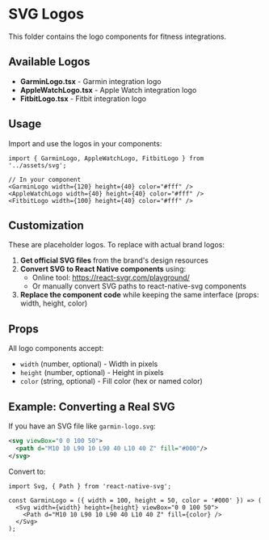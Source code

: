 # SVG Logos

This folder contains the logo components for fitness integrations.

## Available Logos

- **GarminLogo.tsx** - Garmin integration logo
- **AppleWatchLogo.tsx** - Apple Watch integration logo  
- **FitbitLogo.tsx** - Fitbit integration logo

## Usage

Import and use the logos in your components:

```tsx
import { GarminLogo, AppleWatchLogo, FitbitLogo } from '../assets/svg';

// In your component
<GarminLogo width={120} height={40} color="#fff" />
<AppleWatchLogo width={40} height={40} color="#fff" />
<FitbitLogo width={100} height={40} color="#fff" />
```

## Customization

These are placeholder logos. To replace with actual brand logos:

1. **Get official SVG files** from the brand's design resources
2. **Convert SVG to React Native components** using:
   - Online tool: https://react-svgr.com/playground/
   - Or manually convert SVG paths to react-native-svg components
3. **Replace the component code** while keeping the same interface (props: width, height, color)

## Props

All logo components accept:

- `width` (number, optional) - Width in pixels
- `height` (number, optional) - Height in pixels  
- `color` (string, optional) - Fill color (hex or named color)

## Example: Converting a Real SVG

If you have an SVG file like `garmin-logo.svg`:

```xml
<svg viewBox="0 0 100 50">
  <path d="M10 10 L90 10 L90 40 L10 40 Z" fill="#000"/>
</svg>
```

Convert to:

```tsx
import Svg, { Path } from 'react-native-svg';

const GarminLogo = ({ width = 100, height = 50, color = '#000' }) => (
  <Svg width={width} height={height} viewBox="0 0 100 50">
    <Path d="M10 10 L90 10 L90 40 L10 40 Z" fill={color} />
  </Svg>
);
```

